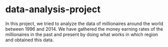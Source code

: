 # data-analysis-project

In this project, we tried to analyze the data of millionaires around the world between 1996 and 2014. We have gathered the money earning rates of the millionaires in the past and present by doing what works in which region and obtained this data.
